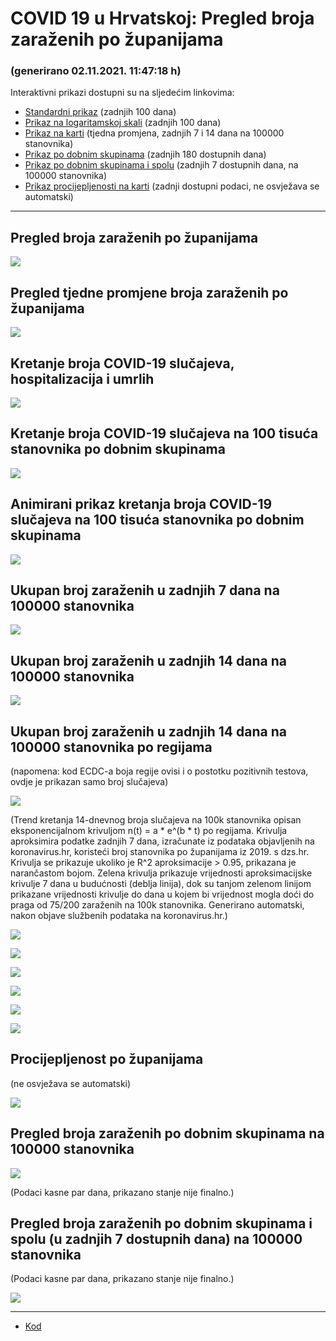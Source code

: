 # COVID 19 u Hrvatskoj: Pregled broja zaraženih po županijama

### (generirano 02.11.2021. 11:47:18 h)

Interaktivni prikazi dostupni su na sljedećim linkovima:

- [Standardni prikaz](html/index.html) (zadnjih 100 dana)
- [Prikaz na logaritamskoj skali](html/index_log.html) (zadnjih 100 dana)
- [Prikaz na karti](html/index_map.html) (tjedna promjena, zadnjih 7 i 14 dana na 100000 stanovnika)
- [Prikaz po dobnim skupinama](html/index_per_age.html) (zadnjih 180 dostupnih dana)
- [Prikaz po dobnim skupinama i spolu](html/index_pyramid.html) (zadnjih 7 dostupnih dana, na 100000 stanovnika)
- [Prikaz procijepljenosti na karti](html/index_vaccination.html) (zadnji dostupni podaci, ne osvježava se automatski)

-----

## Pregled broja zaraženih po županijama

![](img/2021_11_01_line_plots.png)

## Pregled tjedne promjene broja zaraženih po županijama

![](img/2021_11_01_map.png)

## Kretanje broja COVID-19 slučajeva, hospitalizacija i umrlih

![](img/2021_11_01_cases_hospitalisations_deaths.png)

## Kretanje broja COVID-19 slučajeva na 100 tisuća stanovnika po dobnim skupinama

![](img/2021_11_01_cases_per_age_group_lines.png)

## Animirani prikaz kretanja broja COVID-19 slučajeva na 100 tisuća stanovnika po dobnim skupinama

![](img/2021_10_31anim_aug_1200.gif)

## Ukupan broj zaraženih u zadnjih 7 dana na 100000 stanovnika

![](img/2021_11_01_map_7_day_per_100k.png)

## Ukupan broj zaraženih u zadnjih 14 dana na 100000 stanovnika

![](img/2021_11_01_map_14_day_per_100k.png)

## Ukupan broj zaraženih u zadnjih 14 dana na 100000 stanovnika po regijama

(napomena: kod ECDC-a boja regije ovisi i o postotku pozitivnih testova, ovdje je prikazan samo broj slučajeva)

![](img/2021_11_01_map_14_day_per_100k_region.png)

(Trend kretanja 14-dnevnog broja slučajeva na 100k stanovnika opisan eksponencijalnom krivuljom n(t) = a * e^(b * t) po regijama. Krivulja aproksimira podatke zadnjih 7 dana, izračunate iz podataka objavljenih na koronavirus.hr, koristeći broj stanovnika po županijama iz 2019. s dzs.hr. Krivulja se prikazuje ukoliko je R^2 aproksimacije > 0.95, prikazana je narančastom bojom. Zelena krivulja prikazuje vrijednosti aproksimacijske krivulje 7 dana u budućnosti (deblja linija), dok su tanjom zelenom linijom prikazane vrijednosti krivulje do dana u kojem bi vrijednost mogla doći do praga od 75/200 zaraženih na 100k stanovnika. Generirano automatski, nakon objave službenih podataka na koronavirus.hr.)

![](img/2021_11_01_current_Jadranska_Hrvatska.png)

![](img/2021_11_01_current_Panonska_Hrvatska.png)

![](img/2021_11_01_current_Grad_Zagreb.png)

![](img/2021_11_01_current_Sjeverna_Hrvatska.png)

![](img/2021_11_01_current_Republika_Hrvatska.png)

![](img/2021_11_01_cases_hospitalisations_deaths_Republika_Hrvatska.png)

## Procijepljenost po županijama

(ne osvježava se automatski)

![](img/2021_11_01_vaccination.png)

## Pregled broja zaraženih po dobnim skupinama na 100000 stanovnika

![](img/2021_11_01_per_age_group.png)

(Podaci kasne par dana, prikazano stanje nije finalno.)

## Pregled broja zaraženih po dobnim skupinama i spolu (u zadnjih 7 dostupnih dana) na 100000 stanovnika

(Podaci kasne par dana, prikazano stanje nije finalno.)

![](img/2021_11_01_pyramid.png)

-----

- [Kod](https://github.com/ppalasek/covid_plots_croatia)

